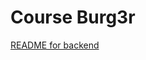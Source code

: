 # Course Burg3r

[README for backend](https://github.com/CS222-UIUC/course-project-team-burg3r/blob/master/backend/README.md)
